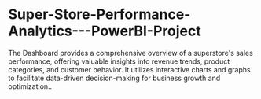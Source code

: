 # Super-Store-Performance-Analytics---PowerBI-Project
The Dashboard provides a comprehensive overview of a superstore's sales performance, offering valuable insights into revenue trends, product categories, and customer behavior. It utilizes interactive charts and graphs to facilitate data-driven decision-making for business growth and optimization..

